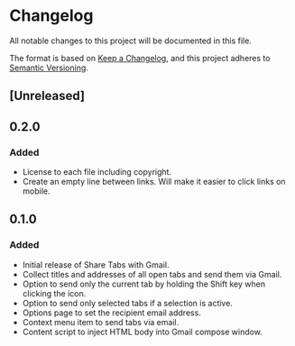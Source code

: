# Changelog

All notable changes to this project will be documented in this file.

The format is based on [Keep a Changelog](https://keepachangelog.com/en/1.1.0/),
and this project adheres to [Semantic Versioning](https://semver.org/spec/v2.0.0.html).

## [Unreleased]

## 0.2.0

### Added

- License to each file including copyright.
- Create an empty line between links. Will make it easier to click links on mobile.

## 0.1.0

### Added

- Initial release of Share Tabs with Gmail.
- Collect titles and addresses of all open tabs and send them via Gmail.
- Option to send only the current tab by holding the Shift key when clicking the icon.
- Option to send only selected tabs if a selection is active.
- Options page to set the recipient email address.
- Context menu item to send tabs via email.
- Content script to inject HTML body into Gmail compose window.
